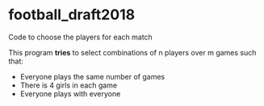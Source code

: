 # football_draft2018
Code to choose the players for each match

This program **tries** to select combinations of n players over m games such that:
* Everyone plays the same number of games
* There is 4 girls in each game
* Everyone plays with everyone
